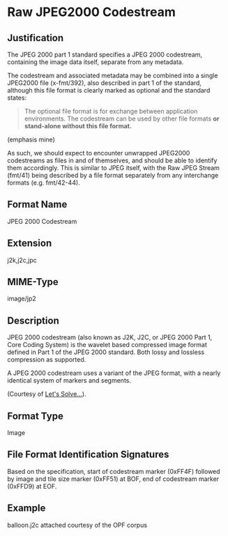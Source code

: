 # Raw JPEG2000 Codestream

## Justification

The JPEG 2000 part 1 standard specifies a JPEG 2000 codestream, containing the 
image data itself, separate from any metadata.

The codestream and associated metadata may be combined into a single JPEG2000 
file (x-fmt/392), also described in part 1 of the standard, although this file
format is clearly marked as optional and the standard states:

> The optional file format is for exchange between application environments.
The codestream can be used by other file formats **or stand-alone without
this file format.**

(emphasis mine)

As such, we should expect to encounter unwrapped JPEG2000 codestreams as files
in and of themselves, and should be able to identify them accordingly. This is
similar to JPEG itself, with the Raw JPEG Stream (fmt/41) being described by a
file format separately from any interchange formats (e.g. fmt/42-44).

## Format Name

JPEG 2000 Codestream

## Extension

j2k,j2c,jpc

## MIME-Type

image/jp2

## Description

JPEG 2000 codestream (also known as J2K, J2C, or JPEG 2000 Part 1, Core Coding
System) is the wavelet based compressed image format defined in Part 1 of the
JPEG 2000 standard. Both lossy and lossless compression as supported.

A JPEG 2000 codestream uses a variant of the JPEG format, with a nearly
identical system of markers and segments.

(Courtesy of [Let's Solve...](http://fileformats.archiveteam.org)).

## Format Type

Image

## File Format Identification Signatures

Based on the specification, start of codestream marker (0xFF4F) followed by
image and tile size marker (0xFF51) at BOF, end of codestream marker (0xFFD9)
at EOF.

## Example
balloon.j2c attached courtesy of the OPF corpus
